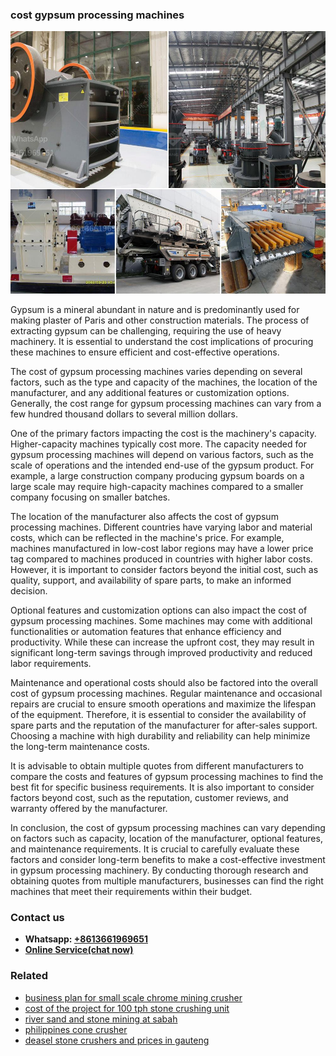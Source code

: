<h3>cost gypsum processing machines</h3><img src='1706768023.jpg' alt=''><p>Gypsum is a mineral abundant in nature and is predominantly used for making plaster of Paris and other construction materials. The process of extracting gypsum can be challenging, requiring the use of heavy machinery. It is essential to understand the cost implications of procuring these machines to ensure efficient and cost-effective operations.</p><p>The cost of gypsum processing machines varies depending on several factors, such as the type and capacity of the machines, the location of the manufacturer, and any additional features or customization options. Generally, the cost range for gypsum processing machines can vary from a few hundred thousand dollars to several million dollars.</p><p>One of the primary factors impacting the cost is the machinery's capacity. Higher-capacity machines typically cost more. The capacity needed for gypsum processing machines will depend on various factors, such as the scale of operations and the intended end-use of the gypsum product. For example, a large construction company producing gypsum boards on a large scale may require high-capacity machines compared to a smaller company focusing on smaller batches.</p><p>The location of the manufacturer also affects the cost of gypsum processing machines. Different countries have varying labor and material costs, which can be reflected in the machine's price. For example, machines manufactured in low-cost labor regions may have a lower price tag compared to machines produced in countries with higher labor costs. However, it is important to consider factors beyond the initial cost, such as quality, support, and availability of spare parts, to make an informed decision.</p><p>Optional features and customization options can also impact the cost of gypsum processing machines. Some machines may come with additional functionalities or automation features that enhance efficiency and productivity. While these can increase the upfront cost, they may result in significant long-term savings through improved productivity and reduced labor requirements.</p><p>Maintenance and operational costs should also be factored into the overall cost of gypsum processing machines. Regular maintenance and occasional repairs are crucial to ensure smooth operations and maximize the lifespan of the equipment. Therefore, it is essential to consider the availability of spare parts and the reputation of the manufacturer for after-sales support. Choosing a machine with high durability and reliability can help minimize the long-term maintenance costs.</p><p>It is advisable to obtain multiple quotes from different manufacturers to compare the costs and features of gypsum processing machines to find the best fit for specific business requirements. It is also important to consider factors beyond cost, such as the reputation, customer reviews, and warranty offered by the manufacturer.</p><p>In conclusion, the cost of gypsum processing machines can vary depending on factors such as capacity, location of the manufacturer, optional features, and maintenance requirements. It is crucial to carefully evaluate these factors and consider long-term benefits to make a cost-effective investment in gypsum processing machinery. By conducting thorough research and obtaining quotes from multiple manufacturers, businesses can find the right machines that meet their requirements within their budget.</p><h3>Contact us</h3><ul><li><strong>Whatsapp:&nbsp;<a href="https://wa.me/8613661969651">+8613661969651</a></strong></li><li><a href="https://swt.shibang-china.com/?git&amp;zhl&amp;cost gypsum processing machines"><strong>Online Service(chat now)</strong></a></li></ul><h3>Related</h3><ul><li><a href='business plan for small scale chrome mining crusher.md'>business plan for small scale chrome mining crusher</a></li><li><a href='cost of the project for 100 tph stone crushing unit.md'>cost of the project for 100 tph stone crushing unit</a></li><li><a href='river sand and stone mining at sabah.md'>river sand and stone mining at sabah</a></li><li><a href='philippines cone crusher.md'>philippines cone crusher</a></li><li><a href='deasel stone crushers and prices in gauteng.md'>deasel stone crushers and prices in gauteng</a></li></ul>